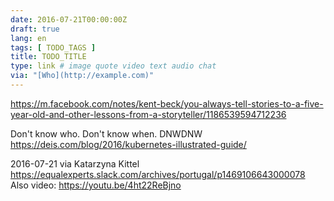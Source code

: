 ```yaml
---
date: 2016-07-21T00:00:00Z
draft: true
lang: en
tags: [ TODO_TAGS ]
title: TODO_TITLE
type: link # image quote video text audio chat
via: "[Who](http://example.com)"
---
```


<https://m.facebook.com/notes/kent-beck/you-always-tell-stories-to-a-five-year-old-and-other-lessons-from-a-storyteller/1186539594712236>

Don't know who. Don't know when.
DNWDNW
<https://deis.com/blog/2016/kubernetes-illustrated-guide/>

2016-07-21 via Katarzyna Kittel
https://equalexperts.slack.com/archives/portugal/p1469106643000078
Also video: https://youtu.be/4ht22ReBjno


